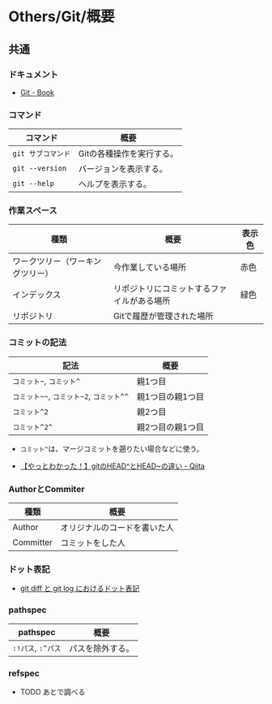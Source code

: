 # Others/Git/概要

## 共通

### ドキュメント

- [Git - Book](https://git-scm.com/book/ja/v2)

### コマンド

| コマンド           | 概要                      |
| ------------------ | ------------------------- |
| `git サブコマンド` | Gitの各種操作を実行する。 |
| `git --version`    | バージョンを表示する。    |
| `git --help`       | ヘルプを表示する。        |

### 作業スペース

| 種類                             | 概要                                       | 表示色 |
| -------------------------------- | ------------------------------------------ | ------ |
| ワークツリー（ワーキングツリー） | 今作業している場所                         | 赤色   |
| インデックス                     | リポジトリにコミットするファイルがある場所 | 緑色   |
| リポジトリ                       | Gitで履歴が管理された場所                  |        |

### コミットの記法

| 記法                                     | 概要             |
| ---------------------------------------- | ---------------- |
| `コミット~`, `コミット^`                 | 親1つ目          |
| `コミット~~`, `コミット~2`, `コミット^^` | 親1つ目の親1つ目 |
| `コミット^2`                             | 親2つ目          |
| `コミット^2^`                            | 親2つ目の親1つ目 |

- `コミット^`は、マージコミットを遡りたい場合などに使う。

- [【やっとわかった！】gitのHEAD^とHEAD~の違い - Qiita](https://qiita.com/chihiro/items/d551c14cb9764454e0b9)

### AuthorとCommiter

| 種類      | 概要                         |
| --------- | ---------------------------- |
| Author    | オリジナルのコードを書いた人 |
| Committer | コミットをした人             |

### ドット表記

- [git diff と git log におけるドット表記](https://zenn.dev/yoichi/articles/git-dotted-notations)

### pathspec

| pathspec           | 概要             |
| ------------------ | ---------------- |
| `:!パス`, `:^パス` | パスを除外する。 |

### refspec

- TODO あとで調べる
